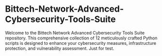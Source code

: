 # Bittech-Network-Advanced-Cybersecurity-Tools-Suite
Welcome to the Bittech Network Advanced Cybersecurity Tools Suite repository. This comprehensive collection of 12 meticulously crafted Python scripts is designed to enhance your cybersecurity measures, infrastructure protection, and vulnerability assessment. Just for test.
